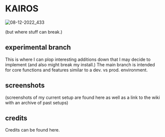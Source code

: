 # KAIROS

![08-12-2022_433](https://user-images.githubusercontent.com/68311122/184456634-ddedb08d-b18f-4a78-8b4e-ef08a423b48c.png)

(but where stuff can break.)

## experimental branch
This is where I can plop interesting additions down that I may decide to implement (and also might break my install.) The main branch is intended for core functions and features similar to a dev. vs prod. environment.

## screenshots 
(screenshots of my current setup are found here as well as a link to the wiki with an archive of past setups)

## credits
Credits can be found here.
